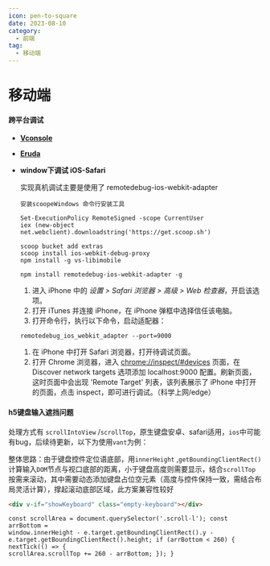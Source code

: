 ```yaml
---
icon: pen-to-square
date: 2023-08-10
category:
  - 前端
tag:
  - 移动端
---
```


# 移动端

#### **跨平台调试**

- [**Vconsole**](https://github.com/Tencent/vConsole/blob/dev/README_CN.md)
- [**Eruda**](https://github.com/liriliri/eruda/blob/master/doc/README_CN.md)

- **window下调试 iOS-Safari**

  实现真机调试主要是使用了 remotedebug-ios-webkit-adapter

  ```shell
  安装scoopeWindows 命令行安装工具
  
  Set-ExecutionPolicy RemoteSigned -scope CurrentUser
  iex (new-object net.webclient).downloadstring('https://get.scoop.sh')
  ```

  ```shell
  scoop bucket add extras
  scoop install ios-webkit-debug-proxy
  npm install -g vs-libimobile
  
  npm install remotedebug-ios-webkit-adapter -g
  ```

  1. 进入 iPhone 中的 _设置 > Safari 浏览器 > 高级 > Web 检查器_，开启该选项。
  2. 打开 iTunes 并连接 iPhone，在 iPhone 弹框中选择信任该电脑。
  3. 打开命令行，执行以下命令，启动适配器：

  ```undefined
  remotedebug_ios_webkit_adapter --port=9000
  ```

  1. 在 iPhone 中打开 Safari 浏览器，打开待调试页面。
  2. 打开 Chrome 浏览器，进入 [chrome://inspect/#devices](https://links.jianshu.com/go?to=chrome%3A%2F%2Finspect%2F%23devices) 页面，在 Discover network targets 选项添加 localhost:9000 配置。刷新页面，这时页面中会出现 'Remote Target' 列表，该列表展示了 iPhone 中打开的页面，点击 inspect，即可进行调试。（科学上网/edge）

<!-- more -->

#### h5键盘输入遮挡问题

 处理方式有 `scrollIntoView` /`scrollTop`，原生键盘安卓、safari适用，`ios`中可能有bug，后续待更新，以下为使用`vant`为例：

 整体思路：由于键盘控件定位语底部，用`innerHeight` ,`getBoundingClientRect()`计算输入`DOM`节点与视口底部的距离，小于键盘高度则需要显示，结合`scrollTop`按需来滚动，其中需要动态添加键盘占位空元素（高度与控件保持一致，需结合布局灵活计算），撑起滚动底部区域，此方案兼容性较好

```html
<div v-if="showKeyboard" class="empty-keyboard"></div>
```

```vue
const scrollArea = document.querySelector('.scroll-l'); const arrBottom =
window.innerHeight - e.target.getBoundingClientRect().y -
e.target.getBoundingClientRect().height; if (arrBottom < 260) { nextTick(() => {
scrollArea.scrollTop += 260 - arrBottom; }); }
```


